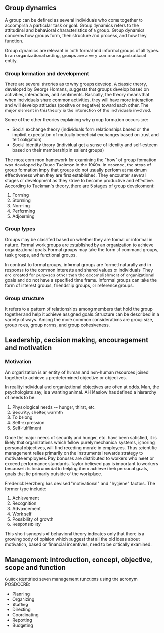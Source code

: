 ## Group dynamics

A group can be defined as several individuals who come together to accomplish a particular task or goal. Group dynamics refers to the attitudinal and behavioral characteristics of a group. Group dynamics concerns how groups form, their structure and process, and how they function.

Group dynamics are relevant in both formal and informal groups of all types. In an organizational setting, groups are a very common organizational entity.

### Group formation and development

There are several theories as to why groups develop. A classic theory, developed by George Homans, suggests that groups develop based on activities, interactions, and sentiments. Basically, the theory means that when individuals share common activities, they will have more interaction and will develop attitudes (positive or negative) toward each other. The major element in this theory is the interaction of the individuals involved.

Some of the other theories explaining why group formation occurs are:

- Social exchange theory (individuals form relationships based on the implicit expectation of mutually beneficial exchanges based on trust and felt obligation)
- Social identity theory (individual get a sense of identity and self-esteem based on their membership in salient groups)

The most com mon framework for examining the "how" of group formation was developed by Bruce Tuckman in the 1960s. In essence, the steps of group formation imply that groups do not usually perform at maximum effectiveness when they are first established. They encounter several stages of development as they strive to become productive and effective. According to Tuckman's theory, there are 5 stages of group development:

1. Forming
2. Storming
3. Norming
4. Performing
5. Adjourning

### Group types

Groups may be classifed based on whether they are formal or informal in nature. Formal work groups are established by an organization to achieve organizational goals. Formal groups may take the form of command groups, task groups, and functional groups.

In contrast to formal groups, informal groups are formed naturally and in response to the common interests and shared values of individuals. They are created for purposes other than the accomplishment of organizational goals and do not have a specified time frame. Informal groups can take the form of interest groups, friendship groups, or reference groups.

### Group structure

It refers to a pattern of relationships among members that hold the group together and help it achieve assigned goals. Structure can be described in a variety of ways. Among the more common considerations are group size, group roles, group norms, and group cohesiveness.

## Leadership, decision making, encouragement and motivation

### Motivation

An organization is an entity of human and non-human resources joined together to achieve a predetermined objective or objectives. 

In reality individual and organizational objectives are often at odds. Man, the psychologists say, is a wanting animal. AH Maslow has defined a hierarchy of needs to be:

1. Physiological needs -- hunger, thirst, etc.
2. Security, shelter, warmth
3. To belong
5. Self-expression
6. Self-fulfilment

Once the major needs of security and hunger, etc. have been satisfied, it is likely that organizations which follow purely mechanical systems, ignoring personal objectives, will find receding morale in employees. Thus scientific management relies primarily on the instrumental rewards strategy to motivate employees. Pay bonuses are distributed to workers who meet or exceed performance standards. Taylor believed pay is important to workers because it is instrumental in helping them achieve their personal goals, goals that lie primarily outside of the workplace.

Frederick Herzberg has devised "motivational" and "hygiene" factors. The former type include:

1. Achievement
2. Recognition
3. Advancement
4. Work self
5. Possibility of growth
6. Responsibility

This short synopsis of behavioral theory indicates only that there is a growing body of opinion which suggest that all the old ideas about motivation, based on financial incentives, need to be critically examined.

## Management: introduction, concept, objective, scope and function

Gulick identified seven management functions using the acronym POSDCORB:

- Planning
- Organizing
- Staffing
- Directing
- Coordinating
- Reporting
- Budgeting